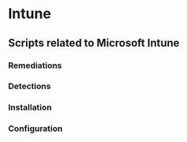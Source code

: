 # Intune

## Scripts related to Microsoft Intune

### Remediations
### Detections
### Installation
### Configuration
